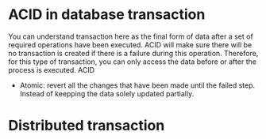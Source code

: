 # ACID in database transaction

You can understand transaction here as the final form of data after a set of required operations have been executed. ACID will make sure there will be no transaction is created if there is a failure during this operation.
Therefore, for this type of transaction, you can only access the data before or after the process is executed.
ACID
- Atomic: revert all the changes that have been made until the failed step. Instead of keepping the data solely updated partially.

# Distributed transaction
